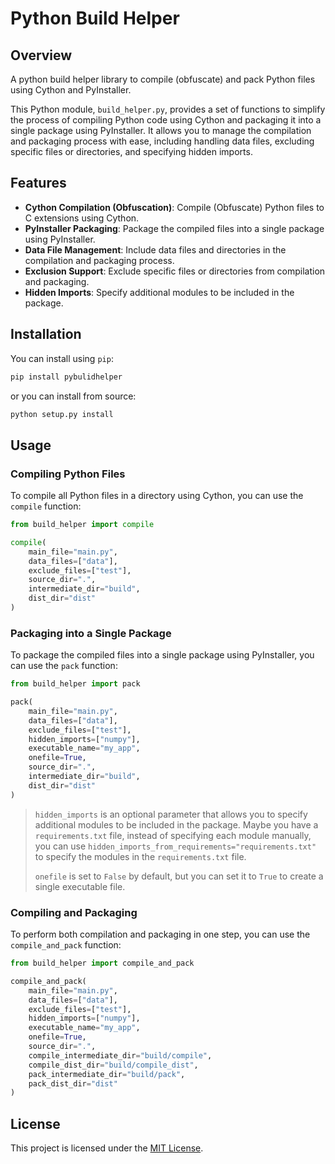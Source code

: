 # Python Build Helper

## Overview

A python build helper library to compile (obfuscate) and pack Python files using Cython and PyInstaller.

This Python module, `build_helper.py`, provides a set of functions to simplify the process of compiling Python code using Cython and packaging it into a single package using PyInstaller. It allows you to manage the compilation and packaging process with ease, including handling data files, excluding specific files or directories, and specifying hidden imports.

## Features

- **Cython Compilation (Obfuscation)**: Compile (Obfuscate) Python files to C extensions using Cython.
- **PyInstaller Packaging**: Package the compiled files into a single package using PyInstaller.
- **Data File Management**: Include data files and directories in the compilation and packaging process.
- **Exclusion Support**: Exclude specific files or directories from compilation and packaging.
- **Hidden Imports**: Specify additional modules to be included in the package.

## Installation

You can install using `pip`:

```bash
pip install pybulidhelper
```

or you can install from source:

```bash
python setup.py install
```

## Usage

### Compiling Python Files

To compile all Python files in a directory using Cython, you can use the `compile` function:

```python
from build_helper import compile

compile(
    main_file="main.py",
    data_files=["data"],
    exclude_files=["test"],
    source_dir=".",
    intermediate_dir="build",
    dist_dir="dist"
)
```

### Packaging into a Single Package

To package the compiled files into a single package using PyInstaller, you can use the `pack` function:

```python
from build_helper import pack

pack(
    main_file="main.py",
    data_files=["data"],
    exclude_files=["test"],
    hidden_imports=["numpy"],
    executable_name="my_app",
    onefile=True,
    source_dir=".",
    intermediate_dir="build",
    dist_dir="dist"
)
```

> `hidden_imports` is an optional parameter that allows you to specify additional modules to be included in the package. Maybe you have a `requirements.txt` file, instead of specifying each module manually, you can use `hidden_imports_from_requirements="requirements.txt"` to specify the modules in the `requirements.txt` file.
>
> `onefile` is set to `False` by default, but you can set it to `True` to create a single executable file.

### Compiling and Packaging

To perform both compilation and packaging in one step, you can use the `compile_and_pack` function:

```python
from build_helper import compile_and_pack

compile_and_pack(
    main_file="main.py",
    data_files=["data"],
    exclude_files=["test"],
    hidden_imports=["numpy"],
    executable_name="my_app",
    onefile=True,
    source_dir=".",
    compile_intermediate_dir="build/compile",
    compile_dist_dir="build/compile_dist",
    pack_intermediate_dir="build/pack",
    pack_dist_dir="dist"
)
```

## License

This project is licensed under the [MIT License](LICENSE).
